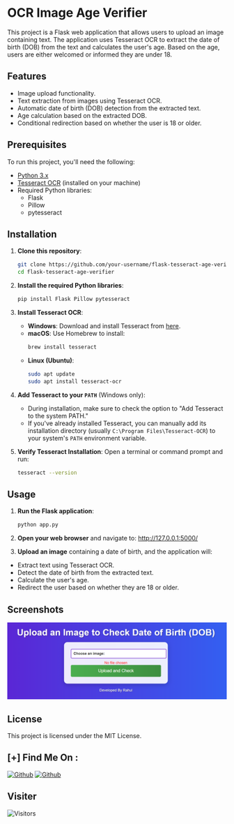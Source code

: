 # OCR Image Age Verifier

This project is a Flask web application that allows users to upload an image containing text. The application uses Tesseract OCR to extract the date of birth (DOB) from the text and calculates the user's age. Based on the age, users are either welcomed or informed they are under 18.

## Features
- Image upload functionality.
- Text extraction from images using Tesseract OCR.
- Automatic date of birth (DOB) detection from the extracted text.
- Age calculation based on the extracted DOB.
- Conditional redirection based on whether the user is 18 or older.

## Prerequisites

To run this project, you'll need the following:

- [Python 3.x](https://www.python.org/downloads/)
- [Tesseract OCR](https://github.com/UB-Mannheim/tesseract/wiki) (installed on your machine)
- Required Python libraries:
  - Flask
  - Pillow
  - pytesseract

## Installation

1. **Clone this repository**:
    ```bash
    git clone https://github.com/your-username/flask-tesseract-age-verifier.git
    cd flask-tesseract-age-verifier
    ```

2. **Install the required Python libraries**:
    ```bash
    pip install Flask Pillow pytesseract
    ```

3. **Install Tesseract OCR**:

   - **Windows**: Download and install Tesseract from [here](https://github.com/UB-Mannheim/tesseract/wiki).
   - **macOS**: Use Homebrew to install:
     ```bash
     brew install tesseract
     ```
   - **Linux (Ubuntu)**:
     ```bash
     sudo apt update
     sudo apt install tesseract-ocr
     ```

4. **Add Tesseract to your `PATH`** (Windows only):
   - During installation, make sure to check the option to "Add Tesseract to the system PATH."
   - If you've already installed Tesseract, you can manually add its installation directory (usually `C:\Program Files\Tesseract-OCR`) to your system's `PATH` environment variable.

5. **Verify Tesseract Installation**:
    Open a terminal or command prompt and run:
    ```bash
    tesseract --version
    ```

## Usage

1. **Run the Flask application**:
    ```bash
    python app.py
    ```
2. **Open your web browser** and navigate to:
http://127.0.0.1:5000/

3. **Upload an image** containing a date of birth, and the application will:
- Extract text using Tesseract OCR.
- Detect the date of birth from the extracted text.
- Calculate the user's age.
- Redirect the user based on whether they are 18 or older.

## Screenshots

<img src="screenshot.png"></img>

## License

This project is licensed under the MIT License.

## [+] Find Me On :

[![Github](https://img.shields.io/badge/Instagram-Rahul-pink?style=for-the-badge&logo=instagram)](https://www.instagram.com/rahulgarg__09?igsh=MTh5ZnNmMnRicGw5dg==)
[![Github](https://img.shields.io/badge/TELEGRAM-Rahul-blue?style=for-the-badge&logo=telegram)](https://t.me/cyberrj09)


## Visiter
<img src="https://profile-counter.glitch.me/rahulgarg2206/count.svg" alt="Visitors">
